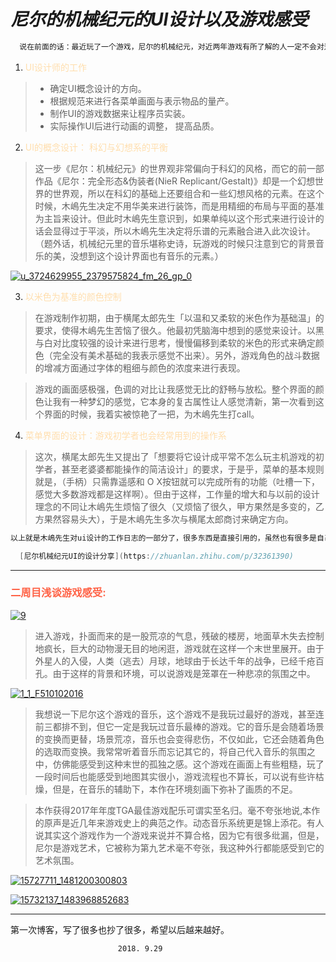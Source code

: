# ***尼尔的机械纪元的UI设计以及游戏感受***


```java
  说在前面的话：最近玩了一个游戏，尼尔的机械纪元，对近两年游戏有所了解的人一定不会对这个游戏陌生，我在这里准备浅谈一下该游戏的UI设计，该文观点支撑来自于UI与机械设计师之一的木嶋先生的分享。
```
1. <font color=NavajoWhite>UI设计师的工作</font>
>  * 确定UI概念设计的方向。
>  * 根据规范来进行各菜单画面与表示物品的量产。
>  * 制作UI的游戏数据来让程序员实装。
>  * 实际操作UI后进行动画的调整， 提高品质。

2. <font color=NavajoWhite>UI的概念设计： 科幻与幻想系的平衡</font>

> 这一步《尼尔：机械纪元》的世界观非常偏向于科幻的风格，而它的前一部作品《尼尔：完全形态&伪装者(NieR Replicant/Gestalt)》却是一个幻想世界的世界观，所以在科幻的基础上还要组合和一些幻想风格的元素。在这个时候，木嶋先生决定不用华美来进行装饰，而是用精细的布局与平面的基准为主旨来设计。但此时木嶋先生意识到，如果单纯以这个形式来进行设计的话会显得过于平淡，所以木嶋先生决定将乐谱的元素融合进入此次设计。（题外话，机械纪元里的音乐堪称史诗，玩游戏的时候只注意到它的背景音乐的美，没想到这个设计界面也有音乐的元素。）

<a href="https://imgbb.com/"><img src="https://image.ibb.co/ipoCDp/u_3724629955_2379575824_fm_26_gp_0.jpg" alt="u_3724629955_2379575824_fm_26_gp_0" border="0"></a>


3. <font color=NavajoWhite>以米色为基准的颜色控制</font>

>在游戏制作初期，由于横尾太郎先生「以温和又柔软的米色作为基础温」的要求，使得木嶋先生苦恼了很久。他最初凭脑海中想到的感觉来设计。以黑与白对比度较强的设计来进行思考，慢慢偏移到柔软的米色的形式来确定颜色（完全没有美术基础的我表示感觉不出来）。另外，游戏角色的战斗数据的增减方面通过字体的粗细与颜色的浓度来进行表现。

>游戏的画面感极强，色调的对比让我感觉无比的舒畅与放松。整个界面的颜色让我有一种梦幻的感觉，它本身的复古属性让人感觉清新，第一次看到这个界面的时候，我着实被惊艳了一把，为木嶋先生打call。

4. <font color=NavajoWhite>菜单界面的设计：游戏初学者也会经常用到的操作系</font>

>这次，横尾太郎先生又提出了「想要将它设计成平常不怎么玩主机游戏的初学者，甚至老婆婆都能操作的简洁设计」的要求，于是乎，菜单的基本规则就是，（手柄）只需靠遥感和  O  X按钮就可以完成所有的功能（吐槽一下，感觉大多数游戏都是这样啊）。但由于这样，工作量的增大和与以前的设计理念的不同让木嶋先生烦恼了很久（又烦恼了很久，甲方果然是多变的，乙方果然容易头大），于是木嶋先生多次与横尾太郎商讨来确定方向。

```java
以上就是木嶋先生对ui设计的工作日志的一部分了，很多东西是直接引用的，虽然也有很多是自己的语言，但是由于事先并没有与原作者联系，若原作者看到，请联系我，我会删掉或者商讨其它的办法。以下是原文的地址。

  [尼尔机械纪元UI的设计分享](https://zhuanlan.zhihu.com/p/32361390)
```
-------
###   <font color=Tomato >二周目浅谈游戏感受:</font>

<a href="https://ibb.co/cw09tp"><img src="https://preview.ibb.co/hL5aYp/9.jpg" alt="9" border="0"></a>

>进入游戏，扑面而来的是一股荒凉的气息，残破的楼房，地面草木失去控制地疯长，巨大的动物漫无目的地闲逛，游戏就在这样一个末世里展开。由于外星人的入侵，人类（逃去）月球，地球由于长达千年的战争，已经千疮百孔。由于这样的背景和环境，可以说游戏是笼罩在一种悲凉的氛围之中。

<a href="https://ibb.co/ecT7eU"><img src="https://preview.ibb.co/fA4fzU/1_1_F510102016.jpg" alt="1_1_F510102016" border="0"></a>

>我想说一下尼尔这个游戏的音乐，这个游戏不是我玩过最好的游戏，甚至连前三都排不到，但它一定是我玩过音乐最棒的游戏。它的音乐是会随着场景的变换而更替，场景荒凉，音乐也会变得悲伤，不仅如此，它还会随着角色的选取而变换。我常常听着音乐而忘记其它的，将自己代入音乐的氛围之中，仿佛能感受到这种末世的孤独之感。这个游戏在画面上有些粗糙，玩了一段时间后也能感受到地图其实很小，游戏流程也不算长，可以说有些许枯燥，但是，在音乐的辅助下，本作在环境刻画下弥补了画质的不足。

>本作获得2017年年度TGA最佳游戏配乐可谓实至名归。毫不夸张地说,本作的原声是近几年来游戏史上的典范之作。动态音乐系统更是锦上添花。有人说其实这个游戏作为一个游戏来说并不算合格，因为它有很多纰漏，但是，尼尔是游戏艺术，它被称为第九艺术毫不夸张，我这种外行都能感受到它的艺术氛围。

<a href="https://ibb.co/eCH3m9"><img src="https://preview.ibb.co/jMvZtp/15727711_1481200300803.jpg" alt="15727711_1481200300803" border="0"></a>

<a href="https://ibb.co/fY8OKU"><img src="https://preview.ibb.co/etqsDp/15732137_1483968852683.jpg" alt="15732137_1483968852683" border="0"></a>

--------

第一次博客，写了很多也抄了很多，希望以后越来越好。


                            2018. 9.29
                            
                        






